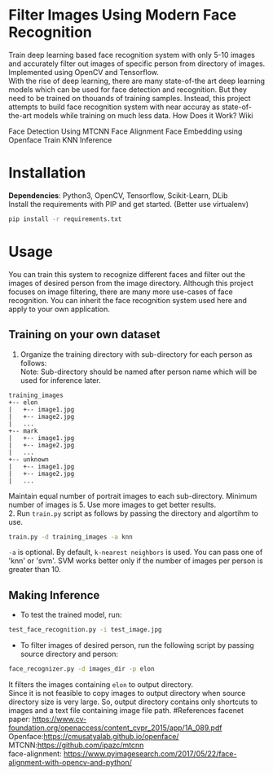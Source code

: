 # Filter Images Using Modern Face Recognition
Train deep learning based face recognition system with only 5-10 images and accurately filter out images of specific person from directory of images.  
Implemented using OpenCV and Tensorflow.  
With the rise of deep learning, there are many state-of-the art deep learning models which can be used for face detection and recognition.
But they need to be trained on thouands of training samples. Instead, this project attempts to build face recognition system with near accuray 
as state-of-the-art models while training on much less data.
How Does it Work? Wiki

Face Detection Using MTCNN
Face Alignment
Face Embedding using Openface
Train KNN
Inference

# Installation
**Dependencies**: Python3, OpenCV, Tensorflow, Scikit-Learn, DLib  
Install the requirements with PIP and get started. (Better use virtualenv)
```sh
pip install -r requirements.txt
```
# Usage
You can train this system to recognize different faces and filter out the images of desired person from the image directory. Although
this project focuses on image filtering, there are many more use-cases of face recognition. You can inherit the face recognition system used here
and apply to your own application. 
## Training on your own dataset
1. Organize the training directory with sub-directory for each person as follows:   
Note: Sub-directory should be named after person name which will be used for inference later.  
```
training_images
+-- elon
|   +-- image1.jpg
|   +-- image2.jpg
|   ...
+-- mark
|   +-- image1.jpg
|   +-- image2.jpg
|   ...
+-- unknown
|   +-- image1.jpg
|   +-- image2.jpg
|   ...
```
Maintain equal number of portrait images to each sub-directory. Minimum number of images is 5. Use more images to get better results.  
2. Run `train.py` script as follows by passing the directory and algortihm to use.
```sh 
train.py -d training_images -a knn
```
`-a` is optional. By default, `k-nearest neighbors` is used. You can pass one of 'knn' or 'svm'. SVM works better 
only if the number of images per person is greater than 10.
## Making Inference
- To test the trained model, run:
```sh
test_face_recognition.py -i test_image.jpg
```
- To filter images of desired person, run the following script by passing source directory and person:
```sh
face_recognizer.py -d images_dir -p elon
```
It filters the images containing `elon` to output directory.  
Since it is not feasible to copy images to output directory when source directory size is very large. So, output directory contains only shortcuts to images and a text file containing image file path.
#References
facenet paper: https://www.cv-foundation.org/openaccess/content_cvpr_2015/app/1A_089.pdf
Openface:https://cmusatyalab.github.io/openface/
MTCNN:https://github.com/ipazc/mtcnn  
face-alignment: https://www.pyimagesearch.com/2017/05/22/face-alignment-with-opencv-and-python/